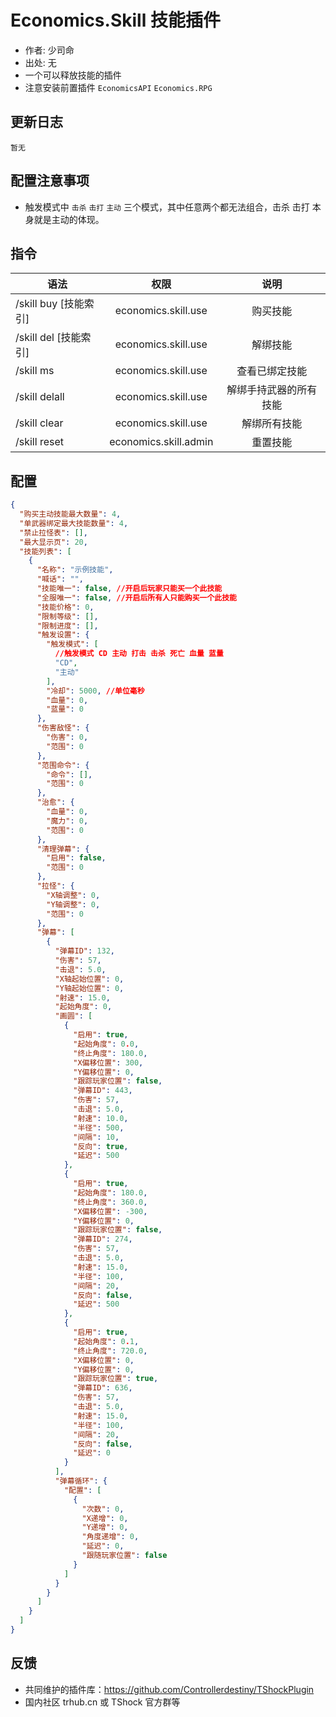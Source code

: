 # Economics.Skill 技能插件

- 作者: 少司命
- 出处: 无
- 一个可以释放技能的插件
- 注意安装前置插件 `EconomicsAPI` `Economics.RPG`

## 更新日志

```
暂无
```

## 配置注意事项

- 触发模式中 `击杀` `击打` `主动` 三个模式，其中任意两个都无法组合，击杀 击打 本身就是主动的体现。

## 指令

| 语法                  |         权限          |          说明          |
| --------------------- | :-------------------: | :--------------------: |
| /skill buy [技能索引] |  economics.skill.use  |        购买技能        |
| /skill del [技能索引] |  economics.skill.use  |        解绑技能        |
| /skill ms             |  economics.skill.use  |     查看已绑定技能     |
| /skill delall         |  economics.skill.use  | 解绑手持武器的所有技能 |
| /skill clear          |  economics.skill.use  |      解绑所有技能      |
| /skill reset          | economics.skill.admin |        重置技能        |

## 配置

```json
{
  "购买主动技能最大数量": 4,
  "单武器绑定最大技能数量": 4,
  "禁止拉怪表": [],
  "最大显示页": 20,
  "技能列表": [
    {
      "名称": "示例技能",
      "喊话": "",
      "技能唯一": false, //开启后玩家只能买一个此技能
      "全服唯一": false, //开启后所有人只能购买一个此技能
      "技能价格": 0,
      "限制等级": [],
      "限制进度": [],
      "触发设置": {
        "触发模式": [
          //触发模式 CD 主动 打击 击杀 死亡 血量 蓝量
          "CD",
          "主动"
        ],
        "冷却": 5000, //单位毫秒
        "血量": 0,
        "蓝量": 0
      },
      "伤害敌怪": {
        "伤害": 0,
        "范围": 0
      },
      "范围命令": {
        "命令": [],
        "范围": 0
      },
      "治愈": {
        "血量": 0,
        "魔力": 0,
        "范围": 0
      },
      "清理弹幕": {
        "启用": false,
        "范围": 0
      },
      "拉怪": {
        "X轴调整": 0,
        "Y轴调整": 0,
        "范围": 0
      },
      "弹幕": [
        {
          "弹幕ID": 132,
          "伤害": 57,
          "击退": 5.0,
          "X轴起始位置": 0,
          "Y轴起始位置": 0,
          "射速": 15.0,
          "起始角度": 0,
          "画圆": [
            {
              "启用": true,
              "起始角度": 0.0,
              "终止角度": 180.0,
              "X偏移位置": 300,
              "Y偏移位置": 0,
              "跟踪玩家位置": false,
              "弹幕ID": 443,
              "伤害": 57,
              "击退": 5.0,
              "射速": 10.0,
              "半径": 500,
              "间隔": 10,
              "反向": true,
              "延迟": 500
            },
            {
              "启用": true,
              "起始角度": 180.0,
              "终止角度": 360.0,
              "X偏移位置": -300,
              "Y偏移位置": 0,
              "跟踪玩家位置": false,
              "弹幕ID": 274,
              "伤害": 57,
              "击退": 5.0,
              "射速": 15.0,
              "半径": 100,
              "间隔": 20,
              "反向": false,
              "延迟": 500
            },
            {
              "启用": true,
              "起始角度": 0.1,
              "终止角度": 720.0,
              "X偏移位置": 0,
              "Y偏移位置": 0,
              "跟踪玩家位置": true,
              "弹幕ID": 636,
              "伤害": 57,
              "击退": 5.0,
              "射速": 15.0,
              "半径": 100,
              "间隔": 20,
              "反向": false,
              "延迟": 0
            }
          ],
          "弹幕循环": {
            "配置": [
              {
                "次数": 0,
                "X递增": 0,
                "Y递增": 0,
                "角度递增": 0,
                "延迟": 0,
                "跟随玩家位置": false
              }
            ]
          }
        }
      ]
    }
  ]
}
```

## 反馈

- 共同维护的插件库：https://github.com/Controllerdestiny/TShockPlugin
- 国内社区 trhub.cn 或 TShock 官方群等
